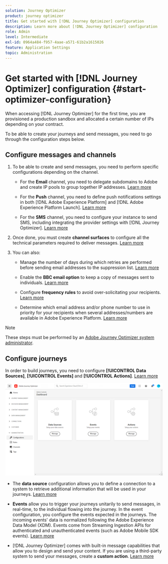 ```yaml
---
solution: Journey Optimizer
product: journey optimizer
title: Get started with [!DNL Journey Optimizer] configuration
description: Learn more about [!DNL Journey Optimizer] configuration
role: Admin
level: Intermediate
exl-id: 0964a484-f957-4aae-a571-61b2a1615026
feature: Application Settings
topic: Administration
---
```


# Get started with [!DNL Journey Optimizer] configuration {#start-optimizer-configuration}

When accessing [!DNL Journey Optimizer] for the first time, you are provisioned a production sandbox and allocated a certain number of IPs depending on your contract.

To be able to create your journeys and send messages, you need to go through the configuration steps below.

## Configure messages and channels

1. To be able to create and send messages, you need to perform specific configurations depending on the channel.

    * For the **Email** channel, you need to delegate subdomains to Adobe and create IP pools to group together IP addresses. [Learn more](../email/get-started-email-config.md)

    * For the **Push** channel, you need to define push notifications settings in both [!DNL Adobe Experience Platform] and [!DNL Adobe Experience Platform Launch]. [Learn more](../push/push-configuration.md)

    * For the **SMS** channel, you need to configure your instance to send SMS, including integrating the provider settings with [!DNL Journey Optimizer]. [Learn more](../sms/sms-configuration.md)

1. Once done, you must create **channel surfaces** to configure all the technical parameters required to deliver messages. [Learn more](channel-surfaces.md)

1. You can also:

    * Manage the number of days during which retries are performed before sending email addresses to the suppression list. [Learn more](manage-suppression-list.md)

    * Enable the **BBC email option** to keep a copy of messages sent to individuals. [Learn more](archiving-support.md#enable-bcc)

    * Configure **frequency rules** to avoid over-solicitating your recipients. [Learn more](frequency-rules.md)

    * Determine which email address and/or phone number to use in priority for your recipients when several addresses/numbers are available in Adobe Experience Platform. [Learn more](primary-email-addresses.md)

<!--* Understand the push notification flow. [Learn more](../push/push-gs.md)-->

>[!NOTE]
>
>These steps must be performed by an [Adobe Journey Optimizer system administrator](../start/path/administrator.md).

## Configure journeys

In order to build journeys, you need to configure **[!UICONTROL Data Sources]**, **[!UICONTROL Events]** and **[!UICONTROL Actions]**. [Learn more](about-data-sources-events-actions.md)

![](assets/admin-menu.png)

* The **data source** configuration allows you to define a connection to a system to retrieve additional information that will be used in your journeys. [Learn more](../datasource/about-data-sources.md)

* **Events** allow you to trigger your journeys unitarily to send messages, in real-time, to the individual flowing into the journey. In the event configuration, you configure the events expected in the journeys. The incoming events' data is normalized following the Adobe Experience Data Model (XDM). Events come from Streaming Ingestion APIs for authenticated and unauthenticated events (such as Adobe Mobile SDK events). [Learn more](../event/about-events.md)
    
* [!DNL Journey Optimizer] comes with built-in message capabilities that allow you to design and send your content. If you are using a third-party system to send your messages, create a **custom action**. [Learn more](../action/action.md)